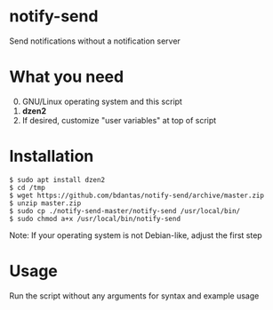 # notify-send
Send notifications without a notification server

# What you need
0. GNU/Linux operating system and this script
1. **dzen2**
2. If desired, customize "user variables" at top of script

# Installation
```
$ sudo apt install dzen2
$ cd /tmp
$ wget https://github.com/bdantas/notify-send/archive/master.zip
$ unzip master.zip
$ sudo cp ./notify-send-master/notify-send /usr/local/bin/
$ sudo chmod a+x /usr/local/bin/notify-send
```
Note: If your operating system is not Debian-like, adjust the first step

# Usage
Run the script without any arguments for syntax and example usage
